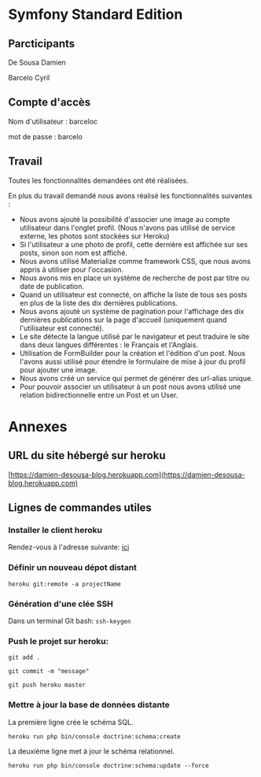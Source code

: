 # Symfony Standard Edition

## Parcticipants

De Sousa Damien

Barcelo Cyril
	
## Compte d'accès

Nom d'utilisateur : barceloc

mot de passe : barcelo
	
## Travail

Toutes les fonctionnalités demandées ont été réalisées.

En plus du travail demandé nous avons réalisé les fonctionnalités suivantes :
* Nous avons ajouté la possibilité d'associer une image au compte utilisateur dans l'onglet profil. (Nous n'avons pas utilisé de service externe, les photos sont stockées sur Heroku)
* Si l'utilisateur a une photo de profil, cette dernière est affichée sur ses posts, sinon son nom est affiché.
* Nous avons utilisé Materialize comme framework CSS, que nous avons appris à utiliser pour l'occasion.
* Nous avons mis en place un système de recherche de post par titre ou date de publication.
* Quand un utilisateur est connecté, on affiche la liste de tous ses posts en plus de la liste des dix dernières publications.
* Nous avons ajouté un système de pagination pour l'affichage des dix dernières publications sur la page d'accueil (uniquement quand l'utilisateur est connecté).
* Le site détecte la langue utilisé par le navigateur et peut traduire le site dans deux langues différentes : le Français et l'Anglais.
* Utilisation de FormBuilder pour la création et l'édition d'un post. Nous l'avons aussi utilisé pour étendre le formulaire de mise à jour du profil pour ajouter une image.
* Nous avons créé un service qui permet de générer des url-alias unique.
* Pour pouvoir associer un utilisateur à un post nous avons utilisé une relation bidirectionnelle entre un Post et un User.

# Annexes

## URL du site hébergé sur heroku

[https://damien-desousa-blog.herokuapp.com](https://damien-desousa-blog.herokuapp.com)

## Lignes de commandes utiles

### Installer le client heroku

Rendez-vous à l'adresse suivante: [ici](https://devcenter.heroku.com/articles/heroku-cli#download-and-install)

### Définir un nouveau dépot distant

`heroku git:remote -a projectName`

### Génération d'une clée SSH

Dans un terminal Git bash: `ssh-keygen`

### Push le projet sur heroku:

`git add .`

`git commit -m "message"`

`git push heroku master`

### Mettre à jour la base de données distante

La première ligne crée le schéma SQL.

`heroku run php bin/console doctrine:schema:create`

La deuxième ligne met à jour le schéma relationnel.

`heroku run php bin/console doctrine:schema:update --force`